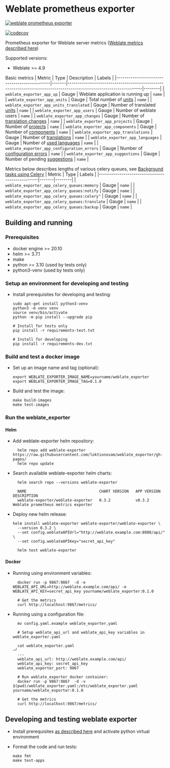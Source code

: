 # Weblate prometheus exporter

[![weblate prometheus exporter](https://github.com/loktionovam/weblate_exporter/actions/workflows/ci.yml/badge.svg)](https://github.com/loktionovam/weblate_exporter/actions/workflows/ci.yml)

[![codecov](https://codecov.io/gh/loktionovam/weblate_exporter/branch/main/graph/badge.svg?token=3OWCAKRWEA)](https://codecov.io/gh/loktionovam/weblate_exporter)

Prometheus exporter for Weblate server metrics ([Weblate metrics described here](https://docs.weblate.org/en/latest/api.html))

Supported versions:

* Weblate >= 4.9

Basic metrics
| Metric                                      | Type  | Description                                                                                                      | Labels |
|---------------------------------------------|-------|------------------------------------------------------------------------------------------------------------------|--------|
| `weblate_exporter_app_up`                   | Gauge | Weblate application is running up                                                                                | `name` |
| `weblate_exporter_app_units`                | Gauge | Total number of [units](https://docs.weblate.org/en/latest/api.html?highlight=units#units)                       | `name` |
| `weblate_exporter_app_units_translated`     | Gauge | Number of translated [units](https://docs.weblate.org/en/latest/api.html?highlight=units#units)                  | `name` |
| `weblate_exporter_app_users`                | Gauge | Number of weblate users                                                                                          | `name` |
| `weblate_exporter_app_changes`              | Gauge | Number of [translation changes](https://docs.weblate.org/en/latest/api.html?highlight=changes#get--api-changes-) | `name` |
| `weblate_exporter_app_projects`             | Gauge | Number of [projects](https://docs.weblate.org/en/latest/user/translating.html#translation-projects)              | `name` |
| `weblate_exporter_app_components`           | Gauge | Number of [components](https://docs.weblate.org/en/latest/admin/projects.html#component)                         | `name` |
| `weblate_exporter_app_translations`         | Gauge | Number of [translations](https://docs.weblate.org/en/latest/api.html?highlight=units#translations)               | `name` |
| `weblate_exporter_app_languages`            | Gauge | Number of [used languages](https://docs.weblate.org/en/latest/api.html?highlight=units#languages)                | `name` |
| `weblate_exporter_app_configuration_errors` | Gauge | Number of [configuration errors](https://docs.weblate.org/en/latest/api.html?highlight=units#metrics)            | `name` |
| `weblate_exporter_app_suggestions`          | Gauge | Number of pending [suggestions](https://docs.weblate.org/en/latest/api.html?highlight=units#metrics)             | `name` |

Metrics below describes lengths of various celery queues, see [Background tasks using Celery](https://docs.weblate.org/en/latest/admin/install.html#celery)
| Metric                                         | Type  | Labels |
|------------------------------------------------|-------|--------|
| `weblate_exporter_app_celery_queues:memory`    | Gauge | `name` |
| `weblate_exporter_app_celery_queues:notify`    | Gauge | `name` |
| `weblate_exporter_app_celery_queues:celery"`   | Gauge | `name` |
| `weblate_exporter_app_celery_queues:translate` | Gauge | `name` |
| `weblate_exporter_app_celery_queues:backup`    | Gauge | `name` |

## Building and running

### Prerequisites

* docker engine >= 20.10
* helm >= 3.7.1
* make
* python >= 3.10 (used by tests only)
* python3-venv (used by tests only)

### Setup an environment for developing and testing

* Install prerequisites for developing and testing:

  ```shell
  sudo apt-get install python3-venv
  python3 -m venv venv
  source venv/bin/activate
  python -m pip install --upgrade pip

  # Install for tests only
  pip install -r requirements-test.txt

  # Install for developing
  pip install -r requirements-dev.txt
  ```

### Build and test a docker image

* Set up an image name and tag (optional):

    ```shell
    export WEBLATE_EXPORTER_IMAGE_NAME=yourname/weblate_exporter
    export WEBLATE_EXPORTER_IMAGE_TAG=0.1.0
    ```

* Build and test the image:

    ```shell
    make build-images
    make test-images
    ```

### Run the weblate_exporter

#### Helm

* Add weblate-exporter helm repository:

  ```shell
    helm repo add weblate-exporter https://raw.githubusercontent.com/loktionovam/weblate_exporter/gh-pages/
    helm repo update
  ```

* Search available weblate-exporter helm charts:

  ```shell
    helm search repo --versions weblate-exporter

    NAME                             	CHART VERSION	APP VERSION	DESCRIPTION
    weblate-exporter/weblate-exporter	0.3.2        	v0.3.2     	Weblate prometheus metrics exporter

  ```

* Deploy new helm release:

  ```shell
  helm install weblate-exporter weblate-exporter/weblate-exporter \
    --version 0.3.2 \
    --set config.weblateAPIUrl="http://weblate.example.com:8080/api/" \
    --set config.weblateAPIKey="secret_api_key"

    helm test weblate-exporter
  ```

#### Docker

* Running using environment variables:

  ```shell
    docker run -p 9867:9867  -d -e WEBLATE_API_URL=http://weblate.example.com/api/ -e WEBLATE_API_KEY=secret_api_key yourname/weblate_exporter:0.1.0

    # Get the metrics
    curl http://localhost:9867/metrics/
  ```

* Running using a configuration file:

  ```shell
    mv config.yaml.example weblate_exporter.yaml

    # Setup weblate_api_url and weblate_api_key variables in weblate_exporter.yaml

    cat weblate_exporter.yaml                                                                                                                                                                                                              ─╯
    ---
    weblate_api_url: http://weblate.example.com/api/
    weblate_api_key: secret_api_key
    weblate_exporter_port: 9867

    # Run weblate_exporter docker container:
    docker run -p 9867:9867  -d -v $(pwd)/weblate_exporter.yaml:/etc/weblate_exporter.yaml  yourname/weblate_exporter:0.1.0

    # Get the metrics
    curl http://localhost:9867/metrics/

  ```

## Developing and testing weblate exporter

* Install prerequisites [as described here](#setup-an-environment-for-developing-and-testing) and activate python virtual environment
* Format the code and run tests:

  ```shell
  make fmt
  make test-apps
  ```
